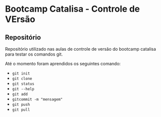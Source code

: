 # Bootcamp Catalisa - Controle de VErsão

## Repositório

Repositório utilizado nas aulas de controle de versão do bootcamp catalisa para testar os comandos git.

Até o momento foram aprendidos os seguintes comando:

- `git init`
- `git clone`
- `git status`
- `git --help`
- `git add`
- `gitcommit -m "mensagem"`
- `git push`
- `git pull`